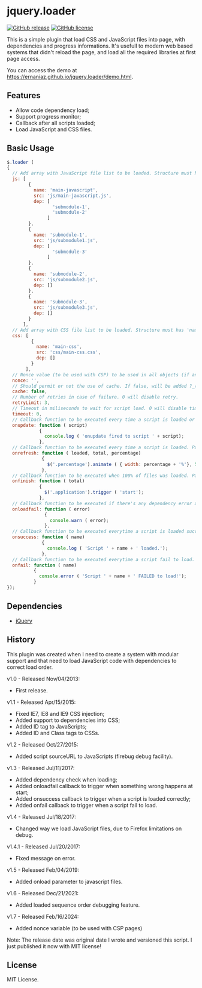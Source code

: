 jquery.loader
=============
[![GitHub release](https://img.shields.io/github/release/ernaniaz/jquery.loader.svg?maxAge=2592000)](https://github.com/ernaniaz/jquery.loader)
[![GitHub license](https://img.shields.io/github/license/ernaniaz/jquery.loader.svg)](https://github.com/ernaniaz/jquery.loader)

This is a simple plugin that load CSS and JavaScript files into page, with dependencies and progress informations.
It's usefull to modern web based systems that didn't reload the page, and load all the required libraries at first page access.

You can access the demo at https://ernaniaz.github.io/jquery.loader/demo.html.

Features
--------
* Allow code dependency load;
* Support progress monitor;
* Callback after all scripts loaded;
* Load JavaScript and CSS files.

Basic Usage
-----------
```javascript
$.loader (
{
  // Add array with JavaScript file list to be loaded. Structure must has 'name', 'src' and 'dep' informations. Optional attribute 'nonce' could be used.
  js: [
        {
          name: 'main-javascript',
          src: 'js/main-javascript.js',
          dep: [
                 'submodule-1',
                 'submodule-2'
               ]
        },
        {
          name: 'submodule-1',
          src: 'js/submodule1.js',
          dep: [
                 'submodule-3'
               ]
        },
        {
          name: 'submodule-2',
          src: 'js/submodule2.js',
          dep: []
        },
        {
          name: 'submodule-3',
          src: 'js/submodule3.js',
          dep: []
        }
      ],
  // Add array with CSS file list to be loaded. Structure must has 'name', 'src' and 'dep' informations.
  css: [
         {
           name: 'main-css',
           src: 'css/main-css.css',
           dep: []
         }
       ],
  // Nonce value (to be used with CSP) to be used in all objects (if an object has a nonce, it will superseed global nonce). Default is empty (doesn't add the variable).
  nonce: '',
  // Should permit or not the use of cache. If false, will be added ?_(TIMESTAMP NUMBER) to URL, to avoid browser cache.
  cache: false,
  // Number of retries in case of failure. 0 will disable retry.
  retryLimit: 3,
  // Timeout in miliseconds to wait for script load. 0 will disable timeout.
  timeout: 0,
  // Callback function to be executed every time a script is loaded or failed to be loaded. Parameters will be the name of the script.
  onupdate: function ( script)
            {
              console.log ( 'onupdate fired to script ' + script);
            },
  // Callback function to be executed every time a script is loaded. Parameters will be the number of loaded files, total of files and percentage loaded.
  onrefresh: function ( loaded, total, percentage)
             {
               $('.percentage').animate ( { width: percentage + '%'}, 50);
             },
  // Callback function to be executed when 100% of files was loaded. Parameter will be the total of files loaded.
  onfinish: function ( total)
            {
              $('.application').trigger ( 'start');
            },
  // Callback function to be executed if there's any dependency error at load. Added in version 1.3.
  onloadfail: function ( error)
              {
                console.warn ( error);
              },
  // Callback function to be executed everytime a script is loaded successfully. Added in version 1.3.
  onsuccess: function ( name)
             {
               console.log ( 'Script ' + name + ' loaded.');
             },
  // Callback function to be executed everytime a script fail to load. Added in version 1.3.
  onfail: function ( name)
          {
            console.error ( 'Script ' + name + ' FAILED to load!');
          }
});
```
Dependencies
------------
* [jQuery](http://jquery.com/)

History
-------
This plugin was created when I need to create a system with modular support and that need to load JavaScript code with dependencies to correct load order.

v1.0 - Released Nov/04/2013:
* First release.

v1.1 - Released Apr/15/2015:
* Fixed IE7, IE8 and IE9 CSS injection;
* Added support to dependencies into CSS;
* Added ID tag to JavaScripts;
* Added ID and Class tags to CSSs.

v1.2 - Released Oct/27/2015:
* Added script sourceURL to JavaScripts (firebug debug facility).

v1.3 - Released Jul/11/2017:
* Added dependency check when loading;
* Added onloadfail callback to trigger when something wrong happens at start;
* Added onsuccess callback to trigger when a script is loaded correctly;
* Added onfail callback to trigger when a script fail to load.

v1.4 - Released Jul/18/2017:
* Changed way we load JavaScript files, due to Firefox limitations on debug.

v1.4.1 - Released Jul/20/2017:
* Fixed message on error.

v1.5 - Released Feb/04/2019:
* Added onload parameter to javascript files.

v1.6 - Released Dec/21/2021:
* Added loaded sequence order debugging feature.

v1.7 - Released Feb/16/2024:
* Added nonce variable (to be used with CSP pages)

Note: The release date was original date I wrote and versioned this script. I just published it now with MIT license!

License
-------
MIT License.
